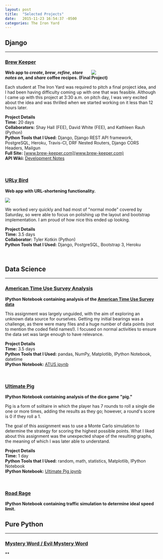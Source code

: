```yaml
---
layout: post
title:  "Selected Projects"
date:   2015-11-23 16:54:37 -0500
categories: The Iron Yard
---
```

## Django

---

### [Brew Keeper][brew-keeper-gh]

<div style="align: center; float: right; width: 220px; padding-left: 10px">
<img src="{{ site.baseurl }}/assets/brew-keeper-iphone.png" >
</div>

**Web app to _create_, _brew_, _refine_, _store notes on_, and _share_ coffee recipes. (Final Project)**  

Each student at The Iron Yard was required to pitch a final project idea, and I had been having difficulty coming up with one that was feasible. Although I came up with this project at 3:30&nbsp;a.m. on pitch day, I was very excited about the idea and was thrilled when we started working on it less than 12 hours later.  

**Project Details**  
**Time:** 20 days  
**Collaborators:** Shay Hall (FEE), David White (FEE), and Kathleen Rauh (Python)  
**Python Tools that I Used:** Django, Django REST API framework, PostgreSQL, Heroku, Travis-CI, DRF Nested Routers, Django CORS Headers, Mailgun  
**Full Site:** [www.brew-keeper.com](www.brew-keeper.com)  
**API Wiki:** [Development Notes][brew-keeer-dn]

<br>

### [URLy Bird][urly-bird-gh]

**Web app with URL-shortening functionality.**  

<img src="{{ site.baseurl }}/assets/urly-bird.png">

<br>

We worked very quickly and had most of "normal mode" covered by Saturday, so were able to focus on polishing up the layout and bootstrap implementation. I am proud of how nice this ended up looking.  

**Project Details**  
**Time:** 3.5 days  
**Collaborator:** Tyler Kotkin (Python)  
**Python Tools that I Used:** Django, PostgreSQL, Bootstrap 3, Heroku


<br>

## Data Science

---

### [American Time Use Survey Analysis][atus-gh]

**IPython Notebook containing analysis of the [American Time Use Survey data][atus-data]**  

This assignment was largely unguided, with the aim of exploring an unknown data source for ourselves. Getting my initial bearings was a challenge, as there were many files and a huge number of data points (not to mention the coded field names!). I focused on normal activities to ensure the data set was large enough to have relevance.  

**Project Details**  
**Time:** 3.5 days  
**Python Tools that I Used:** pandas, NumPy, Matplotlib, IPython Notebook, datetime  
**IPython Notebook:** [ATUS ipynb][atus-ipynb]  


<br>


### [Ultimate Pig][ultimate-pig-gh]

**IPython Notebook containing analysis of the dice game "pig."**  


Pig is a form of solitaire in which the player has 7 rounds to roll a single die one or more times, adding the results as they go; however, a round's score is 0 if they roll a 1.  

The goal of this assignment was to use a Monte Carlo simulation to determine the strategy for scoring the highest possible points. What I liked about this assignment was the unexpected shape of the resulting graphs, the meaning of which I was later able to understand.

**Project Details**  
**Time:** 1 day  
**Python Tools that I Used:** random, math, statistics, Matplotlib, IPython Notebook  
**IPython Notebook:** [Ultimate Pig ipynb][ultimate-pig-ipynb]

<br>


### [Road Rage][road-rage-gh]

**IPython Notebook containing traffic simulation to determine ideal speed limit.**  




## Pure Python

---

### [Mystery Word / Evil Mystery Word][mystery-word-gh]  

**





[brew-keeper-gh]:   https://github.com/Brew-Keeper/brew-keeper-api
[brew-keeer-dn]:    https://github.com/Brew-Keeper/brew-keeper-api/wiki/Development-Notes
[urly-bird-gh]:     https://github.com/ahartz1/urly-bird
[mystery-word-gh]:  https://github.com/ahartz1/mystery-word
[atus-gh]:          https://github.com/ahartz1/atus-analysis
[atus-data]:        http://www.bls.gov/tus/home.htm#data
[atus-ipynb]:        https://github.com/ahartz1/atus-analysis/blob/master/atus-analysis.ipynb
[road-rage-gh]:     https://github.com/ahartz1/road-rage
[road-rage-ipynb]:   https://github.com/ahartz1/road-rage/blob/master/road-rage.ipynb
[ultimate-pig-gh]:  https://github.com/ahartz1/ultimate-pig
[ultimate-pig-ipynb]: https://github.com/ahartz1/ultimate-pig/blob/master/ultimate-pig.ipynb
